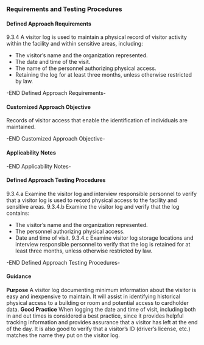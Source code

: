 ### Requirements and Testing Procedures

#### Defined Approach Requirements
9.3.4 A visitor log is used to maintain a physical record of visitor activity within the facility and within sensitive areas, including:
- The visitor’s name and the organization represented.
- The date and time of the visit.
- The name of the personnel authorizing physical access.
- Retaining the log for at least three months, unless otherwise restricted by law.

-END Defined Approach Requirements- 
#### Customized Approach Objective
Records of visitor access that enable the identification of individuals are maintained.

-END Customized Approach Objective- 
#### Applicability Notes



-END Applicability Notes- 
#### Defined Approach Testing Procedures
9.3.4.a Examine the visitor log and interview responsible personnel to verify that a visitor log is used to record physical access to the facility and sensitive areas.
9.3.4.b Examine the visitor log and verify that the log contains:
- The visitor’s name and the organization represented.
- The personnel authorizing physical access.
- Date and time of visit.
9.3.4.c Examine visitor log storage locations and interview responsible personnel to verify that the log is retained for at least three months, unless otherwise restricted by law.

-END Defined Approach Testing Procedures- 
#### Guidance
**Purpose**
A visitor log documenting minimum information about the visitor is easy and inexpensive to maintain. It will assist in identifying historical physical access to a building or room and potential access to cardholder data.
**Good Practice**
When logging the date and time of visit, including both in and out times is considered a best practice, since it provides helpful tracking information and provides assurance that a visitor has left at the end of the day. It is also good to verify that a visitor’s ID (driver’s license, etc.) matches the name they put on the visitor log.